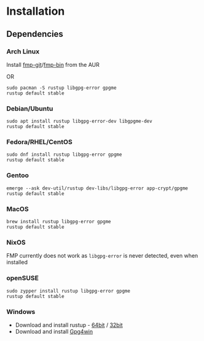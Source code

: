 # Installation

## Dependencies

### Arch Linux
Install [fmp-git](https://aur.archlinux.org/packages/fmp-git)/[fmp-bin](https://aur.archlinux.org/packages/fmp-bin) from the AUR

OR

```
sudo pacman -S rustup libgpg-error gpgme 
rustup default stable
```

### Debian/Ubuntu
```
sudo apt install rustup libgpg-error-dev libgpgme-dev
rustup default stable
```

### Fedora/RHEL/CentOS
```
sudo dnf install rustup libgpg-error gpgme
rustup default stable
```

### Gentoo
```
emerge --ask dev-util/rustup dev-libs/libgpg-error app-crypt/gpgme
rustup default stable
```

### MacOS
```
brew install rustup libgpg-error gpgme
rustup default stable
```

### NixOS
FMP currently does not work as `libgpg-error` is never detected, even when installed

### openSUSE
```
sudo zypper install rustup libgpg-error gpgme
rustup default stable
```

### Windows
- Download and install rustup - [64bit](https://static.rust-lang.org/rustup/dist/x86_64-pc-windows-msvc/rustup-init.exe) / [32bit](https://static.rust-lang.org/rustup/dist/i686-pc-windows-msvc/rustup-init.exe)
- Download and install [Gpg4win](https://gpg4win.org/thanks-for-download.html)
